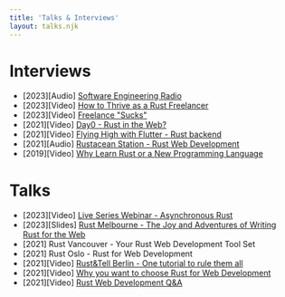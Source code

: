 ```yaml
---
title: 'Talks & Interviews'
layout: talks.njk
---
```


# Interviews
* [2023][Audio] [Software Engineering Radio](https://www.se-radio.net/2023/05/se-radio-562-bastian-gruber-on-rust-web-development/)
* [2023][Video] [How to Thrive as a Rust Freelancer](https://youtu.be/oQA_bl7-GkU)
* [2023][Video] [ Freelance "Sucks"](https://youtu.be/jRk7QJAr8SU)
* [2021][Video] [Day0 - Rust in the Web?](https://youtu.be/27h39kyCQkI)
* [2021][Video] [Flying High with Flutter - Rust backend](https://youtu.be/JxFLD4R3WzE)
* [2021][Audio] [Rustacean Station - Rust Web Development](https://rustacean-station.org/episode/043-bastian-gruber/)
* [2019][Video] [Why Learn Rust or a New Programming Language](https://www.youtube.com/watch?v=6X4QhGbcOB0)


# Talks
* [2023][Video] [Live Series Webinar - Asynchronous Rust](https://www.youtube.com/watch?v=kSQ9-JSl0z4)
* [2023][Slides] [Rust Melbourne - The Joy and Adventures of Writing Rust for the Web](https://www.slideshare.net/slideshow/rust-melbourne-meetup-rust-web-development/269743693)
* [2021] Rust Vancouver - Your Rust Web Development Tool Set
* [2021] Rust Oslo - Rust for Web Development
* [2021][Video] [Rust&Tell Berlin - One tutorial to rule them all](https://youtu.be/QoatPlzc0-Y)
* [2021][Video] [Why you want to choose Rust for Web Development](https://youtu.be/s2Xk3dMTHg8)
* [2021][Video] [Rust Web Development Q&A](https://youtu.be/t14FkAChaxQ)
